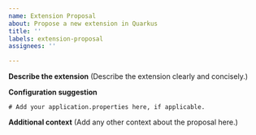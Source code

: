 ```yaml
---
name: Extension Proposal
about: Propose a new extension in Quarkus
title: ''
labels: extension-proposal
assignees: ''

---
```


**Describe the extension**
(Describe the extension clearly and concisely.)

**Configuration suggestion**
```properties
# Add your application.properties here, if applicable.

```

**Additional context**
(Add any other context about the proposal here.)
